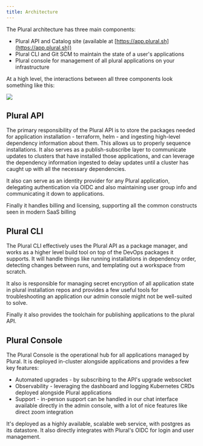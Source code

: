 ```yaml
---
title: Architecture
---
```


The Plural architecture has three main components:

* Plural API and Catalog site (available at [https://app.plural.sh](https://app.plural.sh))
* Plural CLI and Git SCM to maintain the state of a user's applications
* Plural console for management of all plural applications on your infrastructure

At a high level, the interactions between all three components look something like this:

![](</assets/reference/architecture.png>)

## Plural API

The primary responsibility of the Plural API is to store the packages needed for application installation - terraform, helm - and ingesting high-level dependency information about them. This allows us to properly sequence installations. It also serves as a publish-subscribe layer to communicate updates to clusters that have installed those applications, and can leverage the dependency information ingested to delay updates until a cluster has caught up with all the necessary dependencies.

It also can serve as an identity provider for any Plural application, delegating authentication via OIDC and also maintaining user group info and communicating it down to applications.

Finally it handles billing and licensing, supporting all the common constructs seen in modern SaaS billing

## Plural CLI

The Plural CLI effectively uses the Plural API as a package manager, and works as a higher level build tool on top of the DevOps packages it supports. It will handle things like running installations in dependency order, detecting changes between runs, and templating out a workspace from scratch.

It also is responsible for managing secret encryption of all application state in plural installation repos and provides a few useful tools for troubleshooting an application our admin console might not be well-suited to solve.

Finally it also provides the toolchain for publishing applications to the plural API.

## Plural Console

The Plural Console is the operational hub for all applications managed by Plural. It is deployed in-cluster alongside applications and provides a few key features:

* Automated upgrades - by subscribing to the API's upgrade websocket
* Observability - leveraging the dashboard and logging Kubernetes CRDs deployed alongside Plural applications
* Support - in-person support can be handled in our chat interface available directly in the admin console, with a lot of nice features like direct zoom integration

It's deployed as a highly available, scalable web service, with postgres as its datastore. It also directly integrates with Plural's OIDC for login and user management.

